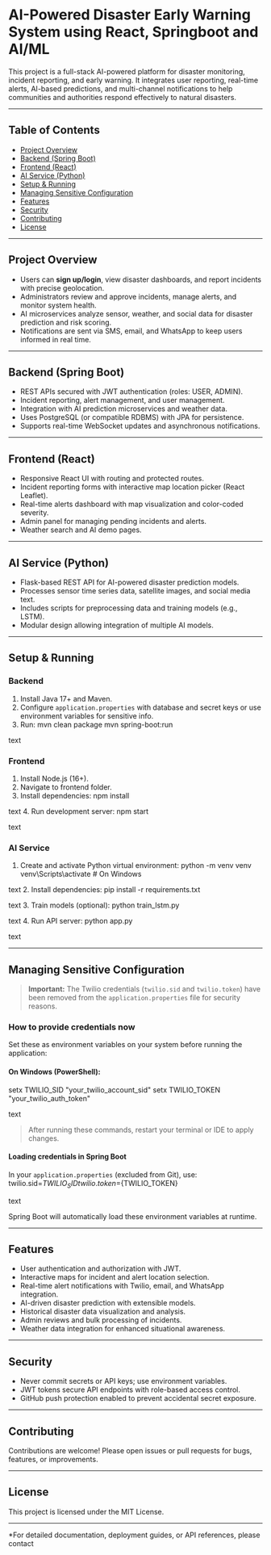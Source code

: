 # AI-Powered Disaster Early Warning System using React, Springboot and AI/ML 

This project is a full-stack AI-powered platform for disaster monitoring, incident reporting, and early warning. It integrates user reporting, real-time alerts, AI-based predictions, and multi-channel notifications to help communities and authorities respond effectively to natural disasters.

---

## Table of Contents

- [Project Overview](#project-overview)  
- [Backend (Spring Boot)](#backend-spring-boot)  
- [Frontend (React)](#frontend-react)  
- [AI Service (Python)](#ai-service-python)  
- [Setup & Running](#setup--running)  
- [Managing Sensitive Configuration](#managing-sensitive-configuration)
- [Features](#features)  
- [Security](#security)  
- [Contributing](#contributing)  
- [License](#license)

---

## Project Overview

- Users can **sign up/login**, view disaster dashboards, and report incidents with precise geolocation.  
- Administrators review and approve incidents, manage alerts, and monitor system health.  
- AI microservices analyze sensor, weather, and social data for disaster prediction and risk scoring.  
- Notifications are sent via SMS, email, and WhatsApp to keep users informed in real time.

---

## Backend (Spring Boot)

- REST APIs secured with JWT authentication (roles: USER, ADMIN).  
- Incident reporting, alert management, and user management.  
- Integration with AI prediction microservices and weather data.  
- Uses PostgreSQL (or compatible RDBMS) with JPA for persistence.  
- Supports real-time WebSocket updates and asynchronous notifications.

---

## Frontend (React)

- Responsive React UI with routing and protected routes.  
- Incident reporting forms with interactive map location picker (React Leaflet).  
- Real-time alerts dashboard with map visualization and color-coded severity.  
- Admin panel for managing pending incidents and alerts.  
- Weather search and AI demo pages.

---

## AI Service (Python)

- Flask-based REST API for AI-powered disaster prediction models.  
- Processes sensor time series data, satellite images, and social media text.  
- Includes scripts for preprocessing data and training models (e.g., LSTM).  
- Modular design allowing integration of multiple AI models.

---

## Setup & Running

### Backend

1. Install Java 17+ and Maven.  
2. Configure `application.properties` with database and secret keys or use environment variables for sensitive info.  
3. Run:
mvn clean package
mvn spring-boot:run

text

### Frontend

1. Install Node.js (16+).  
2. Navigate to frontend folder.  
3. Install dependencies:
npm install

text
4. Run development server:
npm start

text

### AI Service

1. Create and activate Python virtual environment:
python -m venv venv
venv\Scripts\activate # On Windows

text
2. Install dependencies:
pip install -r requirements.txt

text
3. Train models (optional):
python train_lstm.py

text
4. Run API server:
python app.py

text

---

## Managing Sensitive Configuration

> **Important:** The Twilio credentials (`twilio.sid` and `twilio.token`) have been removed from the `application.properties` file for security reasons.

### How to provide credentials now

Set these as environment variables on your system before running the application:

#### On Windows (PowerShell):
setx TWILIO_SID "your_twilio_account_sid"
setx TWILIO_TOKEN "your_twilio_auth_token"

text
> After running these commands, restart your terminal or IDE to apply changes.

#### Loading credentials in Spring Boot
In your `application.properties` (excluded from Git), use:
twilio.sid=${TWILIO_SID}
twilio.token=${TWILIO_TOKEN}

text

Spring Boot will automatically load these environment variables at runtime.

---

## Features

- User authentication and authorization with JWT.  
- Interactive maps for incident and alert location selection.  
- Real-time alert notifications with Twilio, email, and WhatsApp integration.  
- AI-driven disaster prediction with extensible models.  
- Historical disaster data visualization and analysis.  
- Admin reviews and bulk processing of incidents.  
- Weather data integration for enhanced situational awareness.

---

## Security

- Never commit secrets or API keys; use environment variables.  
- JWT tokens secure API endpoints with role-based access control.  
- GitHub push protection enabled to prevent accidental secret exposure.

---

## Contributing

Contributions are welcome! Please open issues or pull requests for bugs, features, or improvements.

---

## License

This project is licensed under the MIT License.

---

*For detailed documentation, deployment guides, or API references, please contact
